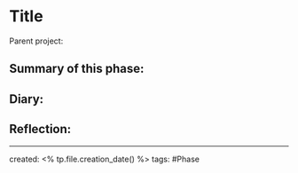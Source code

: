 
# Title
Parent project:

## Summary of this phase:


## Diary:



## Reflection:

---
created: <% tp.file.creation_date() %>
tags: #Phase